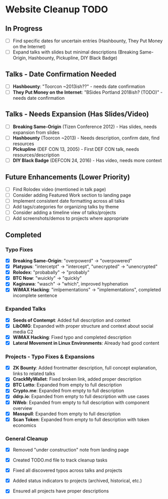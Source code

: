 # Website Cleanup TODO

## In Progress

- [ ] Find specific dates for uncertain entries (Hashbounty, They Put Money on the Internet)
- [ ] Expand talks with slides but minimal descriptions (Breaking Same-Origin, Hashbounty, Pickupline, DIY Black Badge)

## Talks - Date Confirmation Needed

- [ ] **Hashbounty**: "Toorcon ~2013ish??" - needs date confirmation
- [ ] **They Put Money on the Internet**: "BSides Portland 2018ish? (TODO)" - needs date confirmation

## Talks - Needs Expansion (Has Slides/Video)

- [ ] **Breaking Same-Origin** (Tizen Conference 2012) - Has slides, needs expansion from slides
- [ ] **Hashbounty** (Toorcon ~2013) - Needs description, confirm date, find resources
- [ ] **Pickupline** (DEF CON 13, 2005) - First DEF CON talk, needs resources/description
- [ ] **DIY Black Badge** (DEFCON 24, 2016) - Has video, needs more context

## Future Enhancements (Lower Priority)

- [ ] Find Rolodex video (mentioned in talk page)
- [ ] Consider adding Featured Work section to landing page
- [ ] Implement consistent date formatting across all talks
- [ ] Add tags/categories for organizing talks by theme
- [ ] Consider adding a timeline view of talks/projects
- [ ] Add screenshots/demos to projects where appropriate

## Completed

### Typo Fixes
- [x] **Breaking Same-Origin**: "overpowerd" → "overpowered"
- [x] **Platypus**: "intercetpt" → "intercept", "unecrypted" → "unencrypted"
- [x] **Rolodex**: "probabally" → "probably"
- [x] **BTC Now**: "wuickly" → "quickly"
- [x] **Kaginawa**: "wasch" → "which", improved hyphenation
- [x] **WiMAX Hacking**: "imlpementations" → "implementations", completed incomplete sentence

### Expanded Talks
- [x] **Seeds of Contempt**: Added full description and context
- [x] **LibOMG**: Expanded with proper structure and context about social media C2
- [x] **WiMAX Hacking**: Fixed typo and completed description
- [x] **Lateral Movement in Linux Environments**: Already had good content

### Projects - Typo Fixes & Expansions
- [x] **ZK Bounty**: Added frontmatter description, full concept explanation, links to related talks
- [x] **CrackMyWallet**: Fixed broken link, added proper description
- [x] **BTC Lotto**: Expanded from empty to full description
- [x] **Crypto.me**: Expanded from empty to full description
- [x] **ddrp.io**: Expanded from empty to full description with use cases
- [x] **NWeb**: Expanded from empty to full description with component overview
- [x] **Masspull**: Expanded from empty to full description
- [x] **Scan Token**: Expanded from empty to full description with token economics

### General Cleanup
- [x] Removed "under construction" note from landing page
- [x] Created TODO.md file to track cleanup tasks
- [x] Fixed all discovered typos across talks and projects
- [x] Added status indicators to projects (archived, historical, etc.)
- [x] Ensured all projects have proper descriptions


